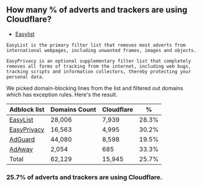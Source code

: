 ## How many % of adverts and trackers are using Cloudflare?


- [Easylist](https://web.archive.org/web/20210516110248/https://easylist.to/)
```
EasyList is the primary filter list that removes most adverts from international webpages, including unwanted frames, images and objects.

EasyPrivacy is an optional supplementary filter list that completely removes all forms of tracking from the internet, including web bugs, tracking scripts and information collectors, thereby protecting your personal data.
```


We picked domain-blocking lines from the list and filtered out domains which has exception rules.
Here's the result.


| Adblock list | Domains Count | Cloudflare | % |
| --- | --- | --- | --- |
| [EasyList](https://easylist.to/easylist/easylist.txt) | 28,006 | 7,939 | 28.3% |
| [EasyPrivacy](https://easylist.to/easylist/easyprivacy.txt) | 16,563 | 4,995 | 30.2% |
| [AdGuard](https://adguardteam.github.io/AdGuardSDNSFilter/Filters/filter.txt) | 44,080 | 8,598 | 19.5% |
| [AdAway](https://raw.githubusercontent.com/AdAway/adaway.github.io/master/hosts.txt) | 2,054 | 685 | 33.3% |
| Total | 62,129 | 15,945 | 25.7% |


### 25.7% of adverts and trackers are using Cloudflare.